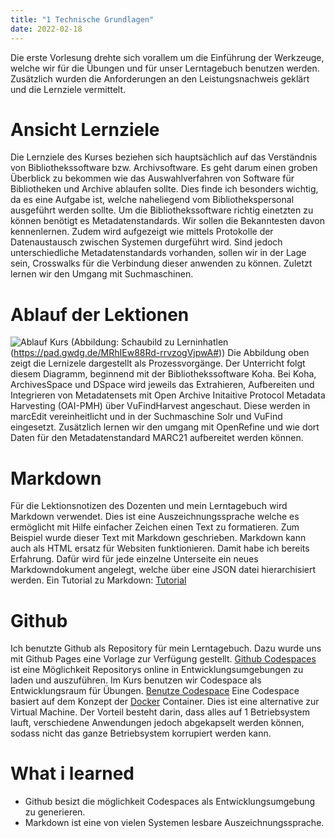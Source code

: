 ```yaml
---
title: "1 Technische Grundlagen"
date: 2022-02-18
---
```


Die erste Vorlesung drehte sich vorallem um die Einführung der Werkzeuge, welche wir für die Übungen und für unser Lerntagebuch benutzen werden. Zusätzlich wurden die Anforderungen an den Leistungsnachweis geklärt und die Lernziele vermittelt.

# Ansicht Lernziele
Die Lernziele des Kurses beziehen sich hauptsächlich auf das Verständnis von Bibliothekssoftware bzw. Archivsoftware. Es geht darum einen groben Überblick zu bekommen wie das Auswahlverfahren von Software für Bibliotheken und Archive ablaufen sollte. Dies finde ich besonders wichtig, da es eine Aufgabe ist, welche naheliegend vom Bibliothekspersonal ausgeführt werden sollte. Um die Bibliothekssoftware richtig einetzten zu können benötigt es Metadatenstandards. Wir sollen die Bekanntesten davon kennenlernen. Zudem wird aufgezeigt wie mittels Protokolle der Datenaustausch zwischen Systemen durgeführt wird. Sind jedoch unterschiedliche Metadatenstandards vorhanden, sollen wir in der Lage sein, Crosswalks für die Verbindung dieser anwenden zu können. Zuletzt lernen wir den Umgang mit Suchmaschinen.

# Ablauf der Lektionen
![Ablauf Kurs](/BAIN/assets/BAIN.png)
(Abbildung: Schaubild zu Lerninhatlen (https://pad.gwdg.de/MRhIEw88Rd-rrvzogVjpwA#))
Die Abbildung oben zeigt die Lernizele dargestellt als Prozessvorgänge. Der Unterricht folgt diesem Diagramm, beginnend mit der Bibliothekssoftware Koha. Bei Koha, ArchivesSpace und DSpace wird jeweils das Extrahieren, Aufbereiten und Integrieren von Metadatensets mit Open Archive Initaitive Protocol Metadata Harvesting (OAI-PMH) über VuFindHarvest  angeschaut. Diese werden in marcEdit vereinheitlicht und in der Suchmaschine Solr und VuFind eingesetzt. Zusätzlich lernen wir den umgang mit OpenRefine und wie dort Daten für den Metadatenstandard MARC21 aufbereitet werden können.

# Markdown
Für die Lektionsnotizen des Dozenten und mein Lerntagebuch wird Markdown verwendet. Dies ist eine Auszeichnungssprache welche es ermöglicht mit Hilfe einfacher Zeichen einen Text zu formatieren. Zum Beispiel wurde dieser Text mit Markdown geschrieben. Markdown kann auch als HTML ersatz für Websiten funktionieren. Damit habe ich bereits Erfahrung. Dafür wird für jede einzelne Unterseite ein neues Markdowndokument angelegt, welche über eine JSON datei hierarchisiert werden. 
Ein Tutorial zu Markdown: [Tutorial](https://www.markdowntutorial.com) 

# Github
Ich benutzte Github als Repository für mein Lerntagebuch. Dazu wurde uns mit Github Pages eine Vorlage zur Verfügung gestellt.  [Github Codespaces](https://github.com/features/codespaces) ist eine Möglichkeit Repositorys online in Entwicklungsumgebungen zu laden und auszuführen. Im Kurs benutzen wir Codespace als Entwicklungsraum für Übungen.
[Benutze Codespace](https://github.com/devcontainers/images/tree/main/src/universal)
Eine Codespace basiert auf dem Konzept der [Docker](https://phoenixnap.com/kb/docker-image-vs-container) Container. Dies ist eine alternative zur Virtual Machine. Der Vorteil besteht darin, dass alles auf 1 Betriebsystem lauft, verschiedene Anwendungen jedoch abgekapselt werden können, sodass nicht das ganze Betriebsystem korrupiert werden kann.

# What i learned
- Github besizt die möglichkeit Codespaces als Entwicklungsumgebung zu generieren.
- Markdown ist eine von vielen Systemen lesbare Auszeichnungssprache.